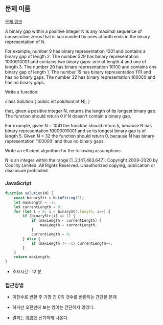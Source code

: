 ## 문제 이름

[문제 링크](https://app.codility.com/programmers/lessons/1-iterations/binary_gap/start/)

A binary gap within a positive integer N is any maximal sequence of consecutive zeros that is surrounded by ones at both ends in the binary representation of N.

For example, number 9 has binary representation 1001 and contains a binary gap of length 2. The number 529 has binary representation 1000010001 and contains two binary gaps: one of length 4 and one of length 3. The number 20 has binary representation 10100 and contains one binary gap of length 1. The number 15 has binary representation 1111 and has no binary gaps. The number 32 has binary representation 100000 and has no binary gaps.

Write a function:

class Solution { public int solution(int N); }

that, given a positive integer N, returns the length of its longest binary gap. The function should return 0 if N doesn't contain a binary gap.

For example, given N = 1041 the function should return 5, because N has binary representation 10000010001 and so its longest binary gap is of length 5. Given N = 32 the function should return 0, because N has binary representation '100000' and thus no binary gaps.

Write an efficient algorithm for the following assumptions:

N is an integer within the range [1..2,147,483,647].
Copyright 2009–2020 by Codility Limited. All Rights Reserved. Unauthorized copying, publication or disclosure prohibited.

### JavaScript

```javascript
function solution(N) {
    const binaryStr = N.toString(2);
    let maxLength = -1;
    let currentLength = 0;
    for (let i = 0; i < binaryStr.length; i++) {
        if (binaryStr[i] == 1) {
            if (maxLength < currentLength) {
                maxLength = currentLength;
            }
            currentLength = 0;
        } else {
            if (maxLength != -1) currentLength++;
        }
    }
    return maxLength;
}
```

-   소요시간 : 12 분

### 접근방법

-   이진수로 변환 후 가장 긴 0의 갯수를 반환하는 간단한 문제

-   하지만 오랜만에 보는 영어는 간단하지 않았다.

-   결과는 [이렇게](https://app.codility.com/demo/results/training4Z68HS-BP4/) 신기하게 나온다.
